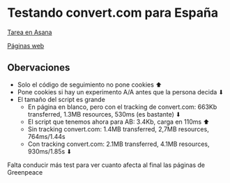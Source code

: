 # Testando convert.com para España

[Tarea en Asana](https://app.asana.com/0/1201820848298280/1208604989923128)

[Páginas web](https://greenpeace.github.io/gpes-test-convert-com/)

## Obervaciones

- Solo el código de seguimiento no pone cookies ⬆︎
- Pone cookies si hay un experimento A/A antes que la persona decida ⬇︎
- El tamaño del script es grande
  - En página en blanco, pero con el tracking de convert.com: 663Kb transferred, 1.3MB resources, 530ms (es bastante) ⬇︎
  - El script que tenemos ahora para AB: 3.4Kb, carga en 110ms ⬆︎
  - Sin tracking convert.com: 1.4MB transferred, 2,7MB resources, 764ms/1.44s
  - Con tracking convert.com: 2.1MB transferred, 4.1MB resources, 930ms/1.85s ⬇︎

Falta conducir más test para ver cuanto afecta al final las páginas de Greenpeace